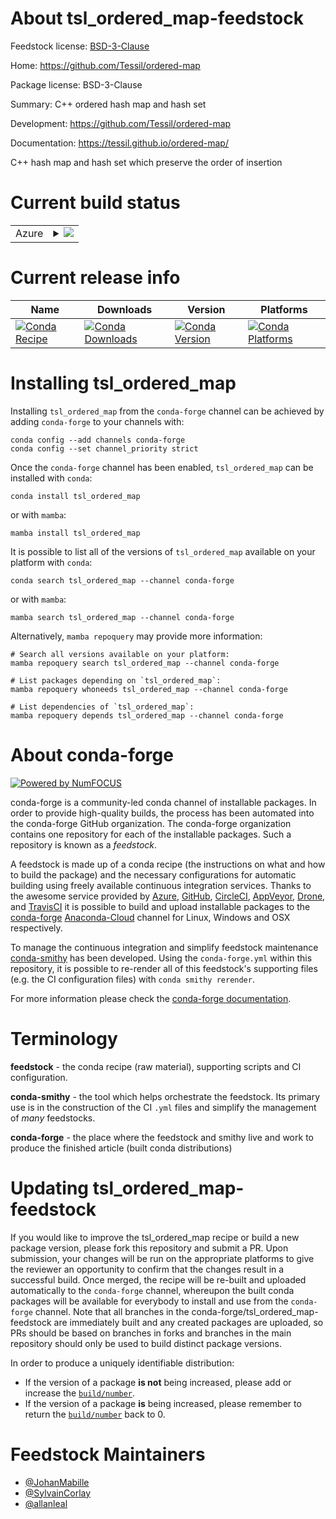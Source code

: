About tsl_ordered_map-feedstock
===============================

Feedstock license: [BSD-3-Clause](https://github.com/conda-forge/tsl_ordered_map-feedstock/blob/main/LICENSE.txt)

Home: https://github.com/Tessil/ordered-map

Package license: BSD-3-Clause

Summary: C++ ordered hash map and hash set

Development: https://github.com/Tessil/ordered-map

Documentation: https://tessil.github.io/ordered-map/

C++ hash map and hash set which preserve the order of insertion

Current build status
====================


<table>
    
  <tr>
    <td>Azure</td>
    <td>
      <details>
        <summary>
          <a href="https://dev.azure.com/conda-forge/feedstock-builds/_build/latest?definitionId=2096&branchName=main">
            <img src="https://dev.azure.com/conda-forge/feedstock-builds/_apis/build/status/tsl_ordered_map-feedstock?branchName=main">
          </a>
        </summary>
        <table>
          <thead><tr><th>Variant</th><th>Status</th></tr></thead>
          <tbody><tr>
              <td>linux_64</td>
              <td>
                <a href="https://dev.azure.com/conda-forge/feedstock-builds/_build/latest?definitionId=2096&branchName=main">
                  <img src="https://dev.azure.com/conda-forge/feedstock-builds/_apis/build/status/tsl_ordered_map-feedstock?branchName=main&jobName=linux&configuration=linux%20linux_64_" alt="variant">
                </a>
              </td>
            </tr><tr>
              <td>linux_aarch64</td>
              <td>
                <a href="https://dev.azure.com/conda-forge/feedstock-builds/_build/latest?definitionId=2096&branchName=main">
                  <img src="https://dev.azure.com/conda-forge/feedstock-builds/_apis/build/status/tsl_ordered_map-feedstock?branchName=main&jobName=linux&configuration=linux%20linux_aarch64_" alt="variant">
                </a>
              </td>
            </tr><tr>
              <td>linux_ppc64le</td>
              <td>
                <a href="https://dev.azure.com/conda-forge/feedstock-builds/_build/latest?definitionId=2096&branchName=main">
                  <img src="https://dev.azure.com/conda-forge/feedstock-builds/_apis/build/status/tsl_ordered_map-feedstock?branchName=main&jobName=linux&configuration=linux%20linux_ppc64le_" alt="variant">
                </a>
              </td>
            </tr><tr>
              <td>osx_64</td>
              <td>
                <a href="https://dev.azure.com/conda-forge/feedstock-builds/_build/latest?definitionId=2096&branchName=main">
                  <img src="https://dev.azure.com/conda-forge/feedstock-builds/_apis/build/status/tsl_ordered_map-feedstock?branchName=main&jobName=osx&configuration=osx%20osx_64_" alt="variant">
                </a>
              </td>
            </tr><tr>
              <td>osx_arm64</td>
              <td>
                <a href="https://dev.azure.com/conda-forge/feedstock-builds/_build/latest?definitionId=2096&branchName=main">
                  <img src="https://dev.azure.com/conda-forge/feedstock-builds/_apis/build/status/tsl_ordered_map-feedstock?branchName=main&jobName=osx&configuration=osx%20osx_arm64_" alt="variant">
                </a>
              </td>
            </tr><tr>
              <td>win_64</td>
              <td>
                <a href="https://dev.azure.com/conda-forge/feedstock-builds/_build/latest?definitionId=2096&branchName=main">
                  <img src="https://dev.azure.com/conda-forge/feedstock-builds/_apis/build/status/tsl_ordered_map-feedstock?branchName=main&jobName=win&configuration=win%20win_64_" alt="variant">
                </a>
              </td>
            </tr>
          </tbody>
        </table>
      </details>
    </td>
  </tr>
</table>

Current release info
====================

| Name | Downloads | Version | Platforms |
| --- | --- | --- | --- |
| [![Conda Recipe](https://img.shields.io/badge/recipe-tsl_ordered_map-green.svg)](https://anaconda.org/conda-forge/tsl_ordered_map) | [![Conda Downloads](https://img.shields.io/conda/dn/conda-forge/tsl_ordered_map.svg)](https://anaconda.org/conda-forge/tsl_ordered_map) | [![Conda Version](https://img.shields.io/conda/vn/conda-forge/tsl_ordered_map.svg)](https://anaconda.org/conda-forge/tsl_ordered_map) | [![Conda Platforms](https://img.shields.io/conda/pn/conda-forge/tsl_ordered_map.svg)](https://anaconda.org/conda-forge/tsl_ordered_map) |

Installing tsl_ordered_map
==========================

Installing `tsl_ordered_map` from the `conda-forge` channel can be achieved by adding `conda-forge` to your channels with:

```
conda config --add channels conda-forge
conda config --set channel_priority strict
```

Once the `conda-forge` channel has been enabled, `tsl_ordered_map` can be installed with `conda`:

```
conda install tsl_ordered_map
```

or with `mamba`:

```
mamba install tsl_ordered_map
```

It is possible to list all of the versions of `tsl_ordered_map` available on your platform with `conda`:

```
conda search tsl_ordered_map --channel conda-forge
```

or with `mamba`:

```
mamba search tsl_ordered_map --channel conda-forge
```

Alternatively, `mamba repoquery` may provide more information:

```
# Search all versions available on your platform:
mamba repoquery search tsl_ordered_map --channel conda-forge

# List packages depending on `tsl_ordered_map`:
mamba repoquery whoneeds tsl_ordered_map --channel conda-forge

# List dependencies of `tsl_ordered_map`:
mamba repoquery depends tsl_ordered_map --channel conda-forge
```


About conda-forge
=================

[![Powered by
NumFOCUS](https://img.shields.io/badge/powered%20by-NumFOCUS-orange.svg?style=flat&colorA=E1523D&colorB=007D8A)](https://numfocus.org)

conda-forge is a community-led conda channel of installable packages.
In order to provide high-quality builds, the process has been automated into the
conda-forge GitHub organization. The conda-forge organization contains one repository
for each of the installable packages. Such a repository is known as a *feedstock*.

A feedstock is made up of a conda recipe (the instructions on what and how to build
the package) and the necessary configurations for automatic building using freely
available continuous integration services. Thanks to the awesome service provided by
[Azure](https://azure.microsoft.com/en-us/services/devops/), [GitHub](https://github.com/),
[CircleCI](https://circleci.com/), [AppVeyor](https://www.appveyor.com/),
[Drone](https://cloud.drone.io/welcome), and [TravisCI](https://travis-ci.com/)
it is possible to build and upload installable packages to the
[conda-forge](https://anaconda.org/conda-forge) [Anaconda-Cloud](https://anaconda.org/)
channel for Linux, Windows and OSX respectively.

To manage the continuous integration and simplify feedstock maintenance
[conda-smithy](https://github.com/conda-forge/conda-smithy) has been developed.
Using the ``conda-forge.yml`` within this repository, it is possible to re-render all of
this feedstock's supporting files (e.g. the CI configuration files) with ``conda smithy rerender``.

For more information please check the [conda-forge documentation](https://conda-forge.org/docs/).

Terminology
===========

**feedstock** - the conda recipe (raw material), supporting scripts and CI configuration.

**conda-smithy** - the tool which helps orchestrate the feedstock.
                   Its primary use is in the construction of the CI ``.yml`` files
                   and simplify the management of *many* feedstocks.

**conda-forge** - the place where the feedstock and smithy live and work to
                  produce the finished article (built conda distributions)


Updating tsl_ordered_map-feedstock
==================================

If you would like to improve the tsl_ordered_map recipe or build a new
package version, please fork this repository and submit a PR. Upon submission,
your changes will be run on the appropriate platforms to give the reviewer an
opportunity to confirm that the changes result in a successful build. Once
merged, the recipe will be re-built and uploaded automatically to the
`conda-forge` channel, whereupon the built conda packages will be available for
everybody to install and use from the `conda-forge` channel.
Note that all branches in the conda-forge/tsl_ordered_map-feedstock are
immediately built and any created packages are uploaded, so PRs should be based
on branches in forks and branches in the main repository should only be used to
build distinct package versions.

In order to produce a uniquely identifiable distribution:
 * If the version of a package **is not** being increased, please add or increase
   the [``build/number``](https://docs.conda.io/projects/conda-build/en/latest/resources/define-metadata.html#build-number-and-string).
 * If the version of a package **is** being increased, please remember to return
   the [``build/number``](https://docs.conda.io/projects/conda-build/en/latest/resources/define-metadata.html#build-number-and-string)
   back to 0.

Feedstock Maintainers
=====================

* [@JohanMabille](https://github.com/JohanMabille/)
* [@SylvainCorlay](https://github.com/SylvainCorlay/)
* [@allanleal](https://github.com/allanleal/)

